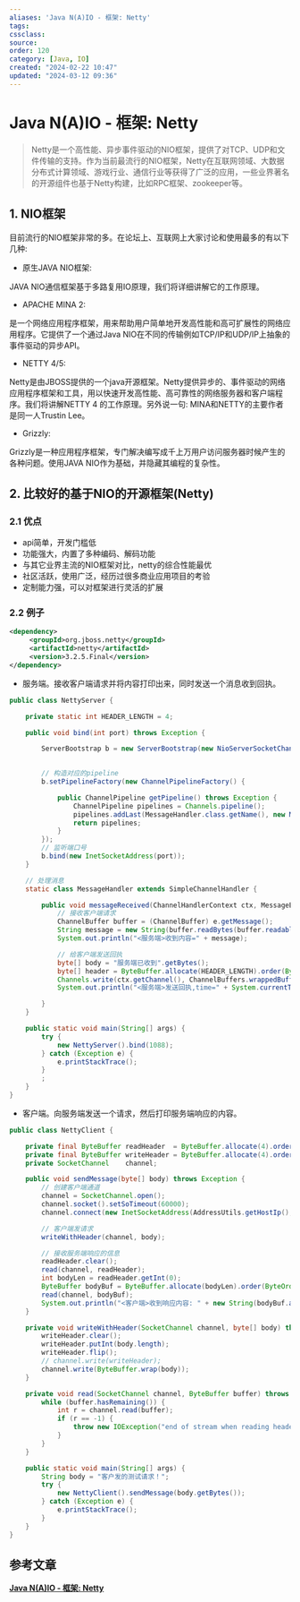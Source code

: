 ```yaml
---
aliases: 'Java N(A)IO - 框架: Netty'
tags: 
cssclass:
source:
order: 120
category: [Java, IO]
created: "2024-02-22 10:47"
updated: "2024-03-12 09:36"
---
```


# Java N(A)IO - 框架: Netty

> Netty是一个高性能、异步事件驱动的NIO框架，提供了对TCP、UDP和文件传输的支持。作为当前最流行的NIO框架，Netty在互联网领域、大数据分布式计算领域、游戏行业、通信行业等获得了广泛的应用，一些业界著名的开源组件也基于Netty构建，比如RPC框架、zookeeper等。

## 1. NIO框架

目前流行的NIO框架非常的多。在论坛上、互联网上大家讨论和使用最多的有以下几种:

- 原生JAVA NIO框架:

JAVA NIO通信框架基于多路复用IO原理，我们将详细讲解它的工作原理。

- APACHE MINA 2:

是一个网络应用程序框架，用来帮助用户简单地开发高性能和高可扩展性的网络应用程序。它提供了一个通过Java NIO在不同的传输例如TCP/IP和UDP/IP上抽象的事件驱动的异步API。

- NETTY 4/5:

Netty是由JBOSS提供的一个java开源框架。Netty提供异步的、事件驱动的网络应用程序框架和工具，用以快速开发高性能、高可靠性的网络服务器和客户端程序。我们将讲解NETTY 4 的工作原理。另外说一句: MINA和NETTY的主要作者是同一人Trustin Lee。

- Grizzly:

Grizzly是一种应用程序框架，专门解决编写成千上万用户访问服务器时候产生的各种问题。使用JAVA NIO作为基础，并隐藏其编程的复杂性。

## 2. 比较好的基于NIO的开源框架(Netty)

### 2.1 优点

- api简单，开发门槛低
- 功能强大，内置了多种编码、解码功能
- 与其它业界主流的NIO框架对比，netty的综合性能最优
- 社区活跃，使用广泛，经历过很多商业应用项目的考验
- 定制能力强，可以对框架进行灵活的扩展

### 2.2 例子

```xml
<dependency>
     <groupId>org.jboss.netty</groupId>
     <artifactId>netty</artifactId>
     <version>3.2.5.Final</version>
</dependency>
```

- 服务端。接收客户端请求并将内容打印出来，同时发送一个消息收到回执。

```java
public class NettyServer {

    private static int HEADER_LENGTH = 4;

    public void bind(int port) throws Exception {

        ServerBootstrap b = new ServerBootstrap(new NioServerSocketChannelFactory(Executors.newCachedThreadPool(),
                                                                                  Executors.newCachedThreadPool()));

        // 构造对应的pipeline
        b.setPipelineFactory(new ChannelPipelineFactory() {

            public ChannelPipeline getPipeline() throws Exception {
                ChannelPipeline pipelines = Channels.pipeline();
                pipelines.addLast(MessageHandler.class.getName(), new MessageHandler());
                return pipelines;
            }
        });
        // 监听端口号
        b.bind(new InetSocketAddress(port));
    }

    // 处理消息
    static class MessageHandler extends SimpleChannelHandler {

        public void messageReceived(ChannelHandlerContext ctx, MessageEvent e) throws Exception {
            // 接收客户端请求
            ChannelBuffer buffer = (ChannelBuffer) e.getMessage();
            String message = new String(buffer.readBytes(buffer.readableBytes()).array(), "UTF-8");
            System.out.println("<服务端>收到内容=" + message);

            // 给客户端发送回执
            byte[] body = "服务端已收到".getBytes();
            byte[] header = ByteBuffer.allocate(HEADER_LENGTH).order(ByteOrder.BIG_ENDIAN).putInt(body.length).array();
            Channels.write(ctx.getChannel(), ChannelBuffers.wrappedBuffer(header, body));
            System.out.println("<服务端>发送回执,time=" + System.currentTimeMillis());

        }
    }

    public static void main(String[] args) {
        try {
            new NettyServer().bind(1088);
        } catch (Exception e) {
            e.printStackTrace();
        }
        ;
    }
}
```

- 客户端。向服务端发送一个请求，然后打印服务端响应的内容。

```java
public class NettyClient {

    private final ByteBuffer readHeader  = ByteBuffer.allocate(4).order(ByteOrder.BIG_ENDIAN);
    private final ByteBuffer writeHeader = ByteBuffer.allocate(4).order(ByteOrder.BIG_ENDIAN);
    private SocketChannel    channel;

    public void sendMessage(byte[] body) throws Exception {
        // 创建客户端通道
        channel = SocketChannel.open();
        channel.socket().setSoTimeout(60000);
        channel.connect(new InetSocketAddress(AddressUtils.getHostIp(), 1088));

        // 客户端发请求
        writeWithHeader(channel, body);

        // 接收服务端响应的信息
        readHeader.clear();
        read(channel, readHeader);
        int bodyLen = readHeader.getInt(0);
        ByteBuffer bodyBuf = ByteBuffer.allocate(bodyLen).order(ByteOrder.BIG_ENDIAN);
        read(channel, bodyBuf);
        System.out.println("<客户端>收到响应内容: " + new String(bodyBuf.array(), "UTF-8") + ",长度:" + bodyLen);
    }

    private void writeWithHeader(SocketChannel channel, byte[] body) throws IOException {
        writeHeader.clear();
        writeHeader.putInt(body.length);
        writeHeader.flip();
        // channel.write(writeHeader);
        channel.write(ByteBuffer.wrap(body));
    }

    private void read(SocketChannel channel, ByteBuffer buffer) throws IOException {
        while (buffer.hasRemaining()) {
            int r = channel.read(buffer);
            if (r == -1) {
                throw new IOException("end of stream when reading header");
            }
        }
    }

    public static void main(String[] args) {
        String body = "客户发的测试请求！";
        try {
            new NettyClient().sendMessage(body.getBytes());
        } catch (Exception e) {
            e.printStackTrace();
        }
    }
}
```

## 参考文章

[**Java N(A)IO - 框架: Netty**](https://pdai.tech/md/java/io/java-io-nio-netty.html)